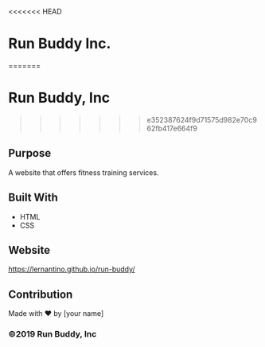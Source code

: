 <<<<<<< HEAD
# Run Buddy Inc.
=======
# Run Buddy, Inc
>>>>>>> e352387624f9d71575d982e70c962fb417e664f9

## Purpose
A website that offers fitness training services. 

## Built With
* HTML
* CSS

## Website
https://lernantino.github.io/run-buddy/

## Contribution
Made with ❤️ by [your name]

### ©️2019 Run Buddy, Inc 
